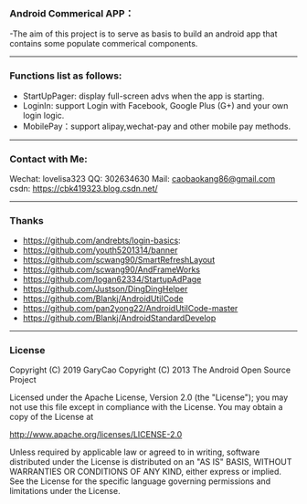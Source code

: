 ### Android Commerical APP：
-The aim of this project is to serve as basis to build an android app that contains some populate commerical components.

-------
### Functions list as follows: 
- StartUpPager: display full-screen advs when the app is starting.
- LoginIn: support Login with Facebook, Google Plus (G+) and your own login logic.
- MobilePay：support alipay,wechat-pay and other mobile pay methods.


-------
### Contact with Me:
Wechat: lovelisa323 
QQ: 302634630
Mail: caobaokang86@gmail.com 
csdn: https://cbk419323.blog.csdn.net/

-------
### Thanks
- https://github.com/andrebts/login-basics: 
- https://github.com/youth5201314/banner
- https://github.com/scwang90/SmartRefreshLayout
- https://github.com/scwang90/AndFrameWorks
- https://github.com/logan62334/StartupAdPage
- https://github.com/Justson/DingDingHelper
- https://github.com/Blankj/AndroidUtilCode
- https://github.com/pan2yong22/AndroidUtilCode-master
- https://github.com/Blankj/AndroidStandardDevelop

-------
### License
Copyright (C) 2019 GaryCao
Copyright (C) 2013 The Android Open Source Project

Licensed under the Apache License, Version 2.0 (the "License");
you may not use this file except in compliance with the License.
You may obtain a copy of the License at

   http://www.apache.org/licenses/LICENSE-2.0

Unless required by applicable law or agreed to in writing, software
distributed under the License is distributed on an "AS IS" BASIS,
WITHOUT WARRANTIES OR CONDITIONS OF ANY KIND, either express or implied.
See the License for the specific language governing permissions and
limitations under the License.
